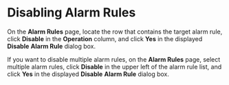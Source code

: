 # Disabling Alarm Rules<a name="EN-US_TOPIC_0084572198"></a>

On the  **Alarm Rules**  page, locate the row that contains the target alarm rule, click  **Disable**  in the  **Operation**  column, and click  **Yes**  in the displayed  **Disable** **Alarm Rule**  dialog box.

If you want to disable multiple alarm rules, on the  **Alarm Rules**  page, select multiple alarm rules, click  **Disable**  in the upper left of the alarm rule list, and click  **Yes**  in the displayed  **Disable** **Alarm Rule**  dialog box.

